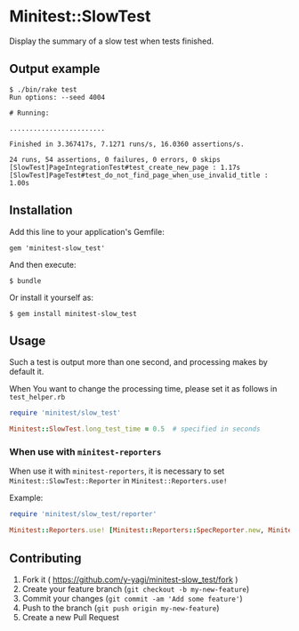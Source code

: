 # Minitest::SlowTest

Display the summary of a slow test when tests finished.

## Output example

```shell
$ ./bin/rake test
Run options: --seed 4004

# Running:

........................

Finished in 3.367417s, 7.1271 runs/s, 16.0360 assertions/s.

24 runs, 54 assertions, 0 failures, 0 errors, 0 skips
[SlowTest]PageIntegrationTest#test_create_new_page : 1.17s
[SlowTest]PageTest#test_do_not_find_page_when_use_invalid_title : 1.00s
```

## Installation

Add this line to your application's Gemfile:

    gem 'minitest-slow_test'

And then execute:

    $ bundle

Or install it yourself as:

    $ gem install minitest-slow_test

## Usage

Such a test is output more than one second, and processing makes by default it.

When You want to change the processing time, please set it as follows in `test_helper.rb`

```ruby
require 'minitest/slow_test'

Minitest::SlowTest.long_test_time = 0.5  # specified in seconds
```

### When use with `minitest-reporters`

When use it with `minitest-reporters`, it is necessary to set `Minitest::SlowTest::Reporter` in `Minitest::Reporters.use!`

Example:

```ruby
require 'minitest/slow_test/reporter'

Minitest::Reporters.use! [Minitest::Reporters::SpecReporter.new, Minitest::SlowTest::Reporter.new]
```

## Contributing

1. Fork it ( https://github.com/y-yagi/minitest-slow_test/fork )
2. Create your feature branch (`git checkout -b my-new-feature`)
3. Commit your changes (`git commit -am 'Add some feature'`)
4. Push to the branch (`git push origin my-new-feature`)
5. Create a new Pull Request
